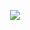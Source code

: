 <p align="center">
    <img src="https://user-images.githubusercontent.com/115339354/220687430-0c19ecf7-0346-47f8-9be1-2eab596d5323.png">
</p>
